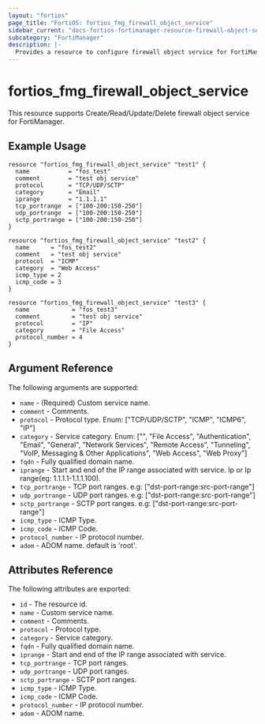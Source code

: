 ```yaml
---
layout: "fortios"
page_title: "FortiOS: fortios_fmg_firewall_object_service"
sidebar_current: "docs-fortios-fortimanager-resource-firewall-object-service"
subcategory: "FortiManager"
description: |-
  Provides a resource to configure firewall object service for FortiManager.
---
```


# fortios_fmg_firewall_object_service
This resource supports Create/Read/Update/Delete firewall object service for FortiManager.

## Example Usage
```hcl
resource "fortios_fmg_firewall_object_service" "test1" {
  name           = "fos_test"
  comment        = "test obj service"
  protocol       = "TCP/UDP/SCTP"
  category       = "Email"
  iprange        = "1.1.1.1"
  tcp_portrange  = ["100-200:150-250"]
  udp_portrange  = ["100-200:150-250"]
  sctp_portrange = ["100-200:150-250"]
}

resource "fortios_fmg_firewall_object_service" "test2" {
  name      = "fos_test2"
  comment   = "test obj service"
  protocol  = "ICMP"
  category  = "Web Access"
  icmp_type = 2
  icmp_code = 3
}

resource "fortios_fmg_firewall_object_service" "test3" {
  name            = "fos_test3"
  comment         = "test obj service"
  protocol        = "IP"
  category        = "File Access"
  protocol_number = 4
}
```

## Argument Reference
The following arguments are supported:

* `name` - (Required) Custom service name.
* `comment` - Comments.
* `protocol` - Protocol type. Enum: ["TCP/UDP/SCTP", "ICMP", "ICMP6", "IP"]
* `category` - Service category. Enum: ["", "File Access", "Authentication", "Email", "General", "Network Services", "Remote Access", "Tunneling", "VoIP, Messaging & Other Applications", "Web Access", "Web Proxy"]
* `fqdn` - Fully qualified domain name.
* `iprange` - Start and end of the IP range associated with service. Ip or Ip range(eg: 1.1.1.1-1.1.1.100).
* `tcp_portrange` - TCP port ranges. e.g: ["dst-port-range:src-port-range"]
* `udp_portrange` - UDP port ranges. e.g: ["dst-port-range:src-port-range"]
* `sctp_portrange` - SCTP port ranges. e.g: ["dst-port-range:src-port-range"]
* `icmp_type` - ICMP Type.
* `icmp_code` - ICMP Code.
* `protocol_number` - IP protocol number.
* `adom` - ADOM name. default is 'root'.

## Attributes Reference
The following attributes are exported:

* `id` - The resource id.
* `name` - Custom service name.
* `comment` - Comments.
* `protocol` - Protocol type.
* `category` - Service category.
* `fqdn` - Fully qualified domain name.
* `iprange` - Start and end of the IP range associated with service.
* `tcp_portrange` - TCP port ranges.
* `udp_portrange` - UDP port ranges.
* `sctp_portrange` - SCTP port ranges.
* `icmp_type` - ICMP Type.
* `icmp_code` - ICMP Code.
* `protocol_number` - IP protocol number.
* `adom` - ADOM name.

